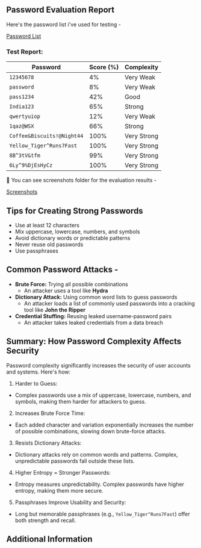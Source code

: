 ## Password Evaluation Report

Here's the password list i've used for testing - 

[Password List](/passwd-list.txt)

### Test Report:

| Password                   | Score (%) | Complexity  |
|----------------------------|-----------|-------------|
| `12345678`                 | 4%        | Very Weak   |
| `password`                 | 8%        | Very Weak   |
| `pass1234`                 | 42%       | Good        |
| `India123`                 | 65%       | Strong      |                               
| `qwertyuiop`               | 12%       | Very Weak   |
| `1qaz@WSX`                 | 66%       | Strong      |
| `Coffee&Biscuits!@Night44` | 100%      | Very Strong |
| `Yellow_Tiger^Runs7Fast`   | 100%      | Very Strong |
| `8B^3tV&tfm`               | 99%       | Very Strong |
| `6Ly^9%DjEsHyCz`           | 100%      | Very Strong |

📸 You can see screenshots folder for the evaluation results -

[Screenshots](/screenshots)

## Tips for Creating Strong Passwords

- Use at least 12 characters
- Mix uppercase, lowercase, numbers, and symbols
- Avoid dictionary words or predictable patterns
- Never reuse old passwords
- Use passphrases
  
## Common Password Attacks -

- **Brute Force:** Trying all possible combinations
  - An attacker uses a tool like **Hydra**
- **Dictionary Attack:** Using common word lists to guess passwords
  - An attacker loads a list of commonly used passwords into a cracking tool like **John the Ripper**
- **Credential Stuffing:** Reusing leaked username-password pairs
  - An attacker takes leaked credentials from a data breach
 
## Summary: How Password Complexity Affects Security

Password complexity significantly increases the security of user accounts and systems. Here's how:

1. Harder to Guess:
 - Complex passwords use a mix of uppercase, lowercase, numbers, and symbols, making them harder for attackers to guess.

2. Increases Brute Force Time:
 - Each added character and variation exponentially increases the number of possible combinations, slowing down brute-force attacks.

3. Resists Dictionary Attacks:
 - Dictionary attacks rely on common words and patterns. Complex, unpredictable passwords fall outside these lists.

4. Higher Entropy = Stronger Passwords:
 - Entropy measures unpredictability. Complex passwords have higher entropy, making them more secure.

5. Passphrases Improve Usability and Security:
 - Long but memorable passphrases (e.g., `Yellow_Tiger^Runs7Fast`) offer both strength and recall.

## Additional Information
 
